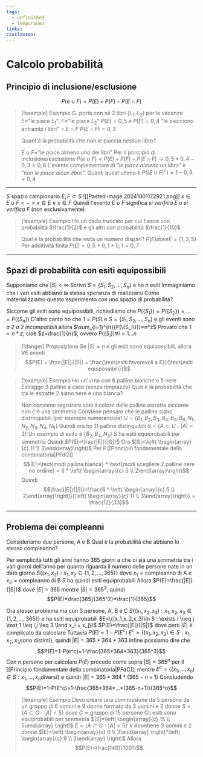 ```yaml
---
tags:
  - unfinished
  - temporaneo
links: 
cssclasses:
---
```

# Calcolo probabilità
## Principio di inclusione/esclusione
$$P(e\cup F)=P(E)+P(F)-P(E\cap F)$$
>[!example] Esempio
>G. porta con sè 2 libri $\{L_1, L_2\}$ per le vacanze
>E="le piace $L_1$", F="le piace $L_2$"
>$P(E)=0,5$ e $P(F)=0,4$
>"le piacciono entrambi i libri" = $E\cap F$
>$P(E\cap F)=0,3$
>
>Quant'è la probabilità che non le piaccia nessun libro?
>
>$E\cup F$="le piace almeno uno dei libri"
>Per il principio di inclusione/esclusione
>$P(e\cup F)=P(E)+P(F)-P(E\cap F) \longrightarrow 0,5+0,4-0,3=0,6$
>L'evento complementare di *"le piace almeno un libro"* è *"non le piace alcun libro"*.
>Quindi quest'ultimo è $P((E \cup F)^c) = 1-0,6 = 0,4$

---
$S$ spazio campionario
$E, F \subset S$
![[Pasted image 20241001172921.png]]
$x \in E\cup F <-> x \in E \lor x \in F$
Quindi l'evento $E\cup F$ significa *si verifica E o si verifica F* (non esclusivamente)
>[!example] Esempio
>Ho un dado truccato per cui 1 esce con probabilità $\frac{1}{2}$ e gli altri con probabilità $\frac{1}{10}$
>
>Qual è la probabilità che esca un numero dispari?
>$P(E) dove E = \{1,3,5\}$
>Per additività finita $P(E)=0,5+0,1+0,1=0,7$

---
## Spazi di probabilità con esiti equipossibili
Supponiamo che $|S|< \infty$
Scrivo $S=\{S_1,S_2,...,S_n\}$ e ho $n$ esiti
Immaginiamo che i vari esiti abbiano la stessa speranza di realizzarsi
Come materializziamo questo esperimento con uno spazio di probabilità?

Siccome gli esiti sono equipossibili, richiediamo che $P(\{S_1\})=P(\{S_2\})=...=P(\{S_n\})$
D'altro canto ho che $1=P(S)$ e $S=\{S_1,S_2,...,S_n\}$ e gli eventi sono *a 2 a 2 incompatibili* allora $\sum_{i=1}^{n}{P(\{S_i\})}=n*z$
Provato che $1=n*z$, cioè $z=\frac{1}{n}$, ovvero $P(\{S_i\}) \forall i = 1...n$

> [!danger] Proposizione
> Se $|S|=n$ e gli esiti sono equipossibili, allora $\forall E$ eventi
> $$P(E) = \frac{|E|}{|S|} = \frac{\text{esiti favorevoli a E}}{\text{esiti equipossibili}}$$

> [!example] Esempio
> Ho un'urna con 6 palline bianche e 5 nere
> Estraggo 3 palline a caso (senza rimpiazzo)
> Qual è la probabilità che tra le estratte 2 siano nere e una bianca?
> 
> Non conviene registrare solo il colore delle palline estratte siccome non c'è una simmetria
> Conviene pensare che le palline siano distringuibili (per esempio numerandole)
> $U=\{B_1,B_2,B_3,B_4,B_5,B_6,N_1,N_2,N_3,N_4,N_5\}$
> Quindi ora ho 11 palline distinguibili
> $S=\{A \subset U : |A|=3\}$
> Un esempio di esito è $\{B_2,B_4,N_3\}$
> $S$ ha esiti equiprobabili per simmetria
> Quindi $P(E)=\frac{|E|}{|S|}$
> Ora $|S|=\left( \begin{array}{c} 11 \\ 3\end{array}\right)$
> Per il [[Principio fondamentale della combinatoria|PFdC]] $$|E|=\text{modi pallina bianca} * \text{modi scegliere 2 palline nere no ordine} = 6 * \left( \begin{array}{c} 5 \\ 2\end{array}\right)$$
> Quindi $$\frac{|E|}{|S|}=\frac{6 * \left( \begin{array}{c} 5 \\ 2\end{array}\right)}{\left( \begin{array}{c} 11 \\ 3\end{array}\right)} = \frac{12}{33}$$

---
## Problema dei compleanni
Consideriamo due persone, A e B
Qual è la probabilità che abbiano lo stesso compleanno?

Per semplicità tutti gli anni hanno 365 giorni e che ci sia una simmetria tra i vari giorni dell'anno per quanto riguarda il numero delle persone nate in un dato giorno
$S\{(x_1,x_2):x_1,x_2\in \{1,2,...,365\}\}$ dove $x_1=\text{compleanno di A}$ e $x_2=\text{compleanno di B}$
$S$ ha quindi esiti equiprobabili
Allora $P(E)=\frac{|E|}{|S|}$ dove $|E|=365$ mentre $|S|=365^2$, quindi $$P(E)=\frac{365}{365^2}=\frac{1}{365}$$

Ora stesso problema ma con 3 persone, A, B e C
$S\{(x_1,x_2,x_3):x_1,x_2,x_3\in \{1,2,...,365\}\}$ e ha esiti equiprobabili
$E=\{(x_1,x_2,x_3)\in S : \exists i \neq j \text 1 \leq i,j \leq 3 \land x_i = x_j\}$
$P(E)=\frac{|E|}{|S|}$ dove però $|E|$ è complicato da calcolare
Tuttavia $P(E)=1-P(E^c)$
$E^c=\{(x_1,x_2,x_3) \in S : x_1,x_2,x_3 \text{sono distinti}\}$, quindi $|E|=365*364*363$
Infine possiamo dire che $$P(E)=1-P(e^c)=1-\frac{365*364*363}{365^3}$$
Con *n* persone per calcolare $P(E)$ procedo come sopra
$|S|=365^n$ per il [[Principio fondamentale della combinatoria|PFdC]], mentre $E^c=\{(x_1,...,x_n)\in S: x_1,...,x_n \text{diversi}\}$ e quindi $|E|=365*364*(365-n+1)$
Concludendo $$P(E)=1-P(E^c)=1-\frac{365*364*...*(365-n+1)}{365^n}$$
>[!example] Esempio
>Devo creare una commissione da 5 persone da un gruppo  di 6 uomini e 9 donne formato da 3 uomini e 2 donne
>$S=\{A\subset G : |A|=5\}$ dove $G=\text{gruppo di 15 persone}$
>Gli esiti sono equiprobabili per simmetria
>$|S|=\left( \begin{array}{c} 15 \\ 5\end{array} \right)$
>$E=\{A\subset G : |A|=5\} \land A \text{contiene 3 uomini e 2 donne}$
>$|E|=\left( \begin{array}{c} 6 \\ 3\end{array} \right)*\left( \begin{array}{c} 9 \\ 2\end{array} \right)$
>Allora $$P(E)=\frac{140}{1001}$$

